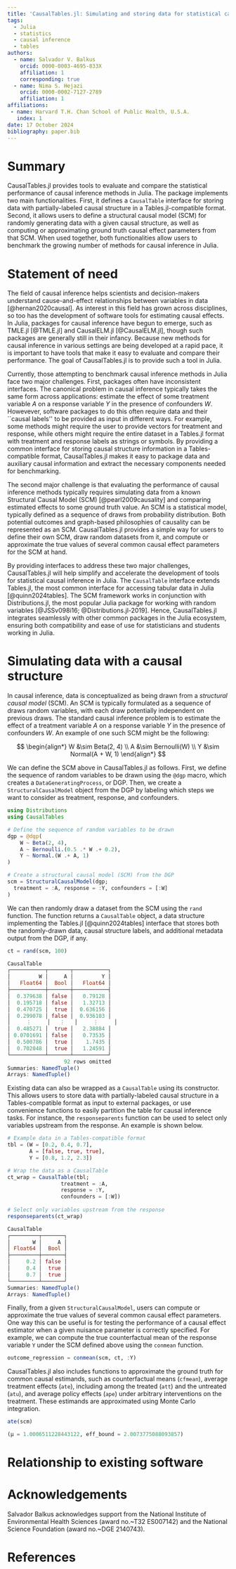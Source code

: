 ```yaml
---
title: 'CausalTables.jl: Simulating and storing data for statistical causal inference in Julia'
tags:
  - Julia
  - statistics
  - causal inference
  - tables
authors:
  - name: Salvador V. Balkus
    orcid: 0000-0003-4695-833X
    affiliation: 1
    corresponding: true 
  - name: Nima S. Hejazi
    orcid: 0000-0002-7127-2789
    affiliation: 1
affiliations:
 - name: Harvard T.H. Chan School of Public Health, U.S.A.
   index: 1
date: 17 October 2024
bibliography: paper.bib
---
```


# Summary

CausalTables.jl provides tools to evaluate and compare the statistical performance of causal inference methods in Julia. The package implements two main functionalities. First, it defines a `CausalTable` interface for storing data with partially-labeled causal structure in a Tables.jl-compatible format. Second, it allows users to define a structural causal model (SCM) for randomly generating data with a given causal structure, as well as computing or approximating ground truth causal effect parameters from that SCM. When used together, both functionalities allow users to benchmark the growing number of methods for causal inference in Julia. 

# Statement of need

The field of causal inference helps scientists and decision-makers understand cause-and-effect relationships between variables in data [@hernan2020causal]. As interest in this field has grown across disciplines, so too has the development of software tools for estimating causal effects. In Julia, packages for causal inference have begun to emerge, such as TMLE.jl [@TMLE.jl] and CausalELM.jl [@CausalELM.jl], though such packages are generally still in their infancy. Because new methods for causal inference in various settings are being developed at a rapid pace, it is important to have tools that make it easy to evaluate and compare their performance. The goal of CausalTables.jl is to provide such a tool in Julia. 

Currently, those attempting to benchmark causal inference methods in Julia face two major challenges. First, packages often have inconsistent interfaces. The canonical problem in causal inference typically takes the same form across applications: estimate the effect of some treatment variable $A$ on a response variable $Y$ in the presence of confounders $W$. Howevever, software packages to do this often require data and their ``causal labels'' to be provided as input in different ways. For example, some methods might require the user to provide vectors for treatment and response, while others might require the entire dataset in a Tables.jl format with treatment and response labels as strings or symbols. By providing a common interface for storing causal structure information in a Tables-compatible format, CausalTables.jl makes it easy to package data and auxiliary causal information and extract the necessary components needed for benchmarking. 

The second major challenge is that evaluating the performance of causal inference methods typically requires simulating data from a known Structural Causal Model (SCM) [@pearl2009causality] and comparing estimated effects to some ground truth value. An SCM is a statistical model, typically defined as a sequence of draws from probability distribution. Both potential outcomes and graph-based philosophies of causality can be represented as an SCM. CausalTables.jl provides a simple way for users to define their own SCM, draw random datasets from it, and compute or approximate the true values of several common causal effect parameters for the SCM at hand.

By providing interfaces to address these two major challenges, CausalTables.jl will help simplify and accelerate the development of tools for statistical causal inference in Julia. The `CausalTable` interface extends Tables.jl, the most common interface for accessing tabular data in Julia [@quinn2024tables]. The SCM framework works in conjunction with Distributions.jl, the most popular Julia package for working with random variables [@JSSv098i16; @Distributions.jl-2019]. Hence, CausalTables.jl integrates seamlessly with other common packages in the Julia ecosystem, ensuring both compatibility and ease of use for statisticians and students working in Julia. 

# Simulating data with a causal structure

In causal inference, data is conceptualized as being drawn from a *structural causal model* (SCM). An SCM is typically formulated as a sequence of draws random variables, with each draw potentially independent on previous draws. The standard causal inference problem is to estimate the effect of a treatment variable $A$ on a response variable $Y$ in the presence of confounders $W$. An example of one such SCM might be the following:

$$
\begin{align*}
W &\sim Beta(2, 4) \\
A &\sim Bernoulli(W) \\
Y &\sim Normal(A + W, 1)
\end{align*}
$$

We can define the SCM above in CausalTables.jl as follows. First, we define the sequence of random variables to be drawn using the `@dgp` macro, which creates a `DataGeneratingProcess`, or DGP. Then, we create a `StructuralCausalModel` object from the DGP by labeling which steps we want to consider as treatment, response, and confounders.

```julia
using Distributions
using CausalTables

# Define the sequence of random variables to be drawn
dgp = @dgp(
    W ~ Beta(2, 4),
    A ~ Bernoulli.(0.5 .* W .+ 0.2),
    Y ~ Normal.(W .+ A, 1)
)

# Create a structural causal model (SCM) from the DGP
scm = StructuralCausalModel(dgp; 
  treatment = :A, response = :Y, confounders = [:W]
)
```

We can then randomly draw a dataset from the SCM using the `rand` function. The function returns a `CausalTable` object, a data structure implementing the Tables.jl [@quinn2024tables] interface that stores both the randomly-drawn data, causal structure labels, and additional metadata output from the DGP, if any. 

```julia
ct = rand(scm, 100)

CausalTable
┌───────────┬───────┬───────────┐
│         W │     A │         Y │
│   Float64 │  Bool │   Float64 │
├───────────┼───────┼───────────┤
│  0.379638 │ false │   0.79128 │
│  0.195718 │ false │   1.32713 │
│  0.470725 │  true │  0.636156 │
│  0.299078 │ false │  0.936103 │
│     ⋮     │   ⋮   │     ⋮     │
│  0.485271 │  true │   2.38884 │
│ 0.0701691 │ false │   0.73535 │
│  0.500786 │  true │    1.7435 │
│  0.702048 │  true │   1.24591 │
└───────────┴───────┴───────────┘
                  92 rows omitted
Summaries: NamedTuple()
Arrays: NamedTuple()
```

Existing data can also be wrapped as a `CausalTable` using its constructor. This allows users to store data with partially-labeled causal structure in a Tables-compatible format as input to external packages, or use convenience functions to easily partition the table for causal inference tasks. For instance, the `responseparents` function can be used to select only variables upstream from the response. An example is shown below. 

```julia
# Example data in a Tables-compatible format
tbl = (W = [0.2, 0.4, 0.7], 
       A = [false, true, true], 
       Y = [0.8, 1.2, 2.3])

# Wrap the data as a CausalTable
ct_wrap = CausalTable(tbl;
                 treatment = :A, 
                 response = :Y, 
                 confounders = [:W])
          
# Select only variables upstream from the response
responseparents(ct_wrap)

CausalTable
┌─────────┬───────┐
│       W │     A │
│ Float64 │  Bool │
├─────────┼───────┤
│     0.2 │ false │
│     0.4 │  true │
│     0.7 │  true │
└─────────┴───────┘
Summaries: NamedTuple()
Arrays: NamedTuple()
```

Finally, from a given `StructuralCausalModel`, users can compute or approximate the true values of several common causal effect parameters. One way this can be useful is for testing the performance of a causal effect estimator when a given nuisance parameter is correctly specified. For example, we can compute the true counterfactual mean of the response variable `Y` under the SCM defined above using the `conmean` function. 

```julia
outcome_regression = conmean(scm, ct, :Y)
```

CausalTables.jl also includes functions to approximate the ground truth for common causal estimands, such as counterfactual means (`cfmean`), average treatment effects (`ate`), including among the treated (`att`) and the untreated (`atu`), and average policy effects (`ape`) under arbitrary interventions on the treatment. These estimands are approximated using Monte Carlo integration. 

```julia
ate(scm)

(μ = 1.0006511228443122, eff_bound = 2.0073775088093857)
```

# Relationship to existing software


# Acknowledgements

Salvador Balkus acknowledges support from the National Institute of Environmental Health Sciences (award no.~T32 ES007142) and the National Science Foundation (award no.~DGE 2140743).

# References